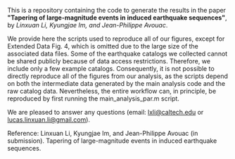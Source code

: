 This is a repository containing the code to generate the results in the paper **"Tapering of large-magnitude events in induced earthquake sequences"**, by *Linxuan Li, Kyungjae Im, and Jean-Philippe Avouac*.

We provide here the scripts used to reproduce all of our figures, except for Extended Data Fig. 4, which is omitted due to the large size of the associated data files. 
Some of the earthquake catalogs we collected cannot be shared publicly because of data access restrictions. Therefore, we include only a few example catalogs. Consequently, it is not possible to directly reproduce all of the figures from our analysis, as the scripts depend on both the intermediate data generated by the main analysis code and the raw catalog data. Nevertheless, the entire workflow can, in principle, be reproduced by first running the main_analysis_par.m script.

We are pleased to answer any questions (email: lxli@caltech.edu or lucas.linxuan.li@gmail.com).

Reference: Linxuan Li, Kyungjae Im, and Jean-Philippe Avouac (in submission). Tapering of large-magnitude events in induced earthquake sequences.
